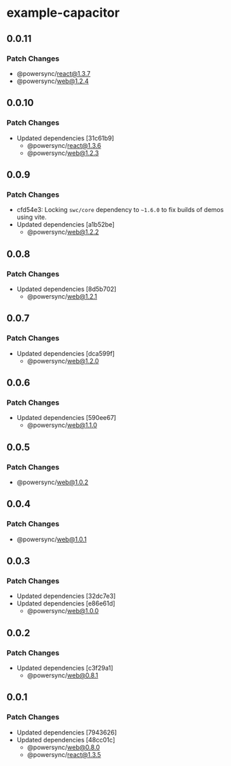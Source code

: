 # example-capacitor

## 0.0.11

### Patch Changes

- @powersync/react@1.3.7
- @powersync/web@1.2.4

## 0.0.10

### Patch Changes

- Updated dependencies [31c61b9]
  - @powersync/react@1.3.6
  - @powersync/web@1.2.3

## 0.0.9

### Patch Changes

- cfd54e3: Locking `swc/core` dependency to `~1.6.0` to fix builds of demos using vite.
- Updated dependencies [a1b52be]
  - @powersync/web@1.2.2

## 0.0.8

### Patch Changes

- Updated dependencies [8d5b702]
  - @powersync/web@1.2.1

## 0.0.7

### Patch Changes

- Updated dependencies [dca599f]
  - @powersync/web@1.2.0

## 0.0.6

### Patch Changes

- Updated dependencies [590ee67]
  - @powersync/web@1.1.0

## 0.0.5

### Patch Changes

- @powersync/web@1.0.2

## 0.0.4

### Patch Changes

- @powersync/web@1.0.1

## 0.0.3

### Patch Changes

- Updated dependencies [32dc7e3]
- Updated dependencies [e86e61d]
  - @powersync/web@1.0.0

## 0.0.2

### Patch Changes

- Updated dependencies [c3f29a1]
  - @powersync/web@0.8.1

## 0.0.1

### Patch Changes

- Updated dependencies [7943626]
- Updated dependencies [48cc01c]
  - @powersync/web@0.8.0
  - @powersync/react@1.3.5
